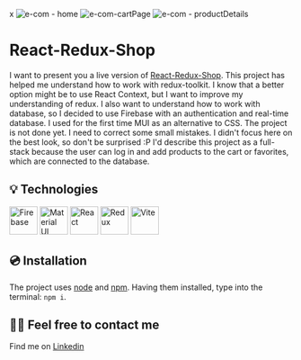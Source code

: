 x
![e-com - home](https://github.com/user-attachments/assets/0d8bf0bf-00db-457f-a873-98de0fc40524)
![e-com-cartPage](https://github.com/user-attachments/assets/cb59d894-28d9-4817-ba0f-e6ca3451e5c8)
![e-com - productDetails](https://github.com/user-attachments/assets/fd679d51-a0c8-4783-8b7b-484a2378ad12)




# React-Redux-Shop
I want to present you a live version of [React-Redux-Shop](https://react-redux-firebase-app.netlify.app).
This project has helped me understand how to work with redux-toolkit. I know that a better option might be to use React Context, but I want to improve my understanding of redux.
I also want to understand how to work with database, so I decided to use Firebase with an authentication and real-time database. I used for the first time MUI as an alternative to CSS.
The project is not done yet. I need to correct some small mistakes. I didn't focus here on the best look, so don't be surprised :P
I'd describe this project as a full-stack because the user can log in and add products to the cart or favorites, which are connected to the database. 

## 💡 Technologies
<div><img width="50" src="https://user-images.githubusercontent.com/25181517/189716855-2c69ca7a-5149-4647-936d-780610911353.png" alt="Firebase" title="Firebase"/>
	<img width="50" src="https://user-images.githubusercontent.com/25181517/189716630-fe6c084c-6c66-43af-aa49-64c8aea4a5c2.png" alt="Material UI" title="Material UI"/>
	<img width="50" src="https://user-images.githubusercontent.com/25181517/183897015-94a058a6-b86e-4e42-a37f-bf92061753e5.png" alt="React" title="React"/>
	<img width="50" src="https://user-images.githubusercontent.com/25181517/187896150-cc1dcb12-d490-445c-8e4d-1275cd2388d6.png" alt="Redux" title="Redux"/>
	<img width="50" src="https://github-production-user-asset-6210df.s3.amazonaws.com/62091613/261395532-b40892ef-efb8-4b0e-a6b5-d1cfc2f3fc35.png" alt="Vite" title="Vite"/>
</div>

## 💿 Installation                       
 The project uses [node](https://nodejs.org/en/) and [npm](https://www.npmjs.com/). Having them installed, type into the terminal: `npm i`.
 
## 🙋‍♂️ Feel free to contact me
Find me on [Linkedin](https://www.linkedin.com/in/fryderyk-jellinek/) 
